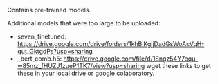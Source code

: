 Contains pre-trained models.

Additional models that were too large to be uploaded:
- seven_finetuned: https://drive.google.com/drive/folders/1khBlKgjjDadGsWoAcVqH-qut_GktgdPs?usp=sharing
- _bert_comb.h5: https://drive.google.com/file/d/1Sngz54Y7oqu-w85mz_fHUZJ1zueP1TK7/view?usp=sharing
wget these links to get these in your local drive or google colaboratory.